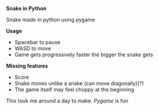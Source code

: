 <b>Snake in Python</b>

Snake made in python using pygame

<b>Usage</b>
<ul>
  <li>Spacebar to pause</li>
  <li>WASD to move</li>
  <li>Game gets progressively faster the bigger the snake gets</li>
</ul>

<b>Missing features</b>
<ul>
  <li>Score</li>
  <li>Snake moves unlike a snake (can move diagonally)(?)</li>
  <li>The game itself may feel choppy at the beginning</li>
</ul>

This took me around a day to make. <i>Pygame</i> is fun
